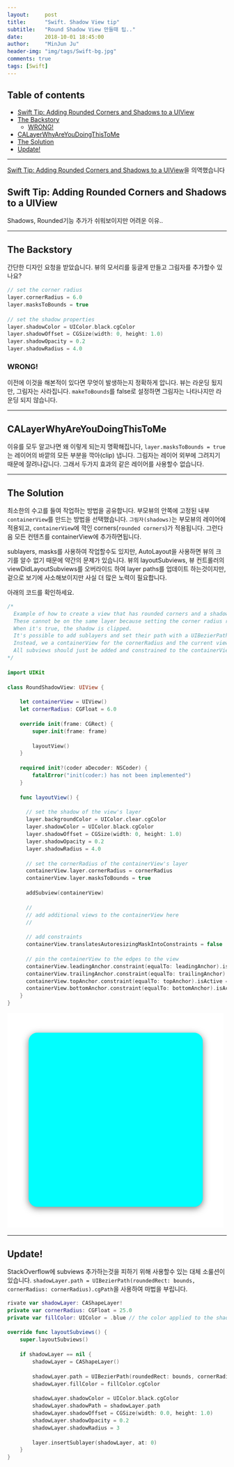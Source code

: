 ```yaml
---
layout:     post
title:      "Swift. Shadow View tip"
subtitle:   "Round Shadow View 만들때 팁.."
date:       2018-10-01 18:45:00
author:     "MinJun Ju"
header-img: "img/tags/Swift-bg.jpg"
comments: true 
tags: [Swift]
---
```


## Table of contents 

  - [<U>Swift Tip: Adding Rounded Corners and Shadows to a UIView</U>](#section-id-16)
  - [<U>The Backstory</U>](#section-id-22)
    - [<U>WRONG!</U>](#section-id-38)
  - [<U>CALayerWhyAreYouDoingThisToMe</U>](#section-id-44)
  - [<U>The Solution</U>](#section-id-50)
  - [<U>Update!</U>](#section-id-120)

---

[Swift Tip: Adding Rounded Corners and Shadows to a UIView](https://medium.com/bytes-of-bits/swift-tips-adding-rounded-corners-and-shadows-to-a-uiview-691f67b83e4a)을 의역했습니다

<div id='section-id-16'/>

## Swift Tip: Adding Rounded Corners and Shadows to a UIView

Shadows, Rounded기능 추가가 쉬워보이지만 어려운 이유..

---

<div id='section-id-22'/>

## The Backstory 

간단한 디자인 요청을 받았습니다. 뷰의 모서리를 둥글게 만들고 그림자를 추가할수 있나요?

```swift
// set the corner radius
layer.cornerRadius = 6.0
layer.masksToBounds = true

// set the shadow properties
layer.shadowColor = UIColor.black.cgColor
layer.shadowOffset = CGSize(width: 0, height: 1.0)
layer.shadowOpacity = 0.2
layer.shadowRadius = 4.0
```

<div id='section-id-38'/>

### WRONG! 

이전에 이것을 해본적이 있다면 무엇이 발생하는지 정확하게 압니다. 뷰는 라운딩 됬지만, 그림자는 사라집니다. `makeToBounds`를 false로 설정하면 그림자는 나타나지만 라운딩 되지 않습니다.

---

<div id='section-id-44'/>

## CALayerWhyAreYouDoingThisToMe

이유를 모두 알고나면 왜 이렇게 되는지 명확해집니다, `layer.masksToBounds = true`는 레이어의 바깥의 모든 부분을 깍아(clip) 냅니다. 그림자는 레이어 외부에 그려지기 때문에 잘려나갑니다. 그래서 두가지 효과의 같은 레이어를 사용할수 없습니다. 

---

<div id='section-id-50'/>

## The Solution

최소한의 수고를 들여 작업하는 방법을 공유합니다. 부모뷰의 안쪽에 고정된 내부 `containerView`를 만드는 방법을 선택했습니다. `그림자(shadows)`는 부모뷰의 레이어에 적용되고, `containerView`에 깍인 corners(`rounded corners`)가 적용됩니다. 그런다음 모든 컨텐츠를 containerView에 추가하면됩니다. 

sublayers, masks를 사용하여 작업할수도 있지만, AutoLayout을 사용하면 뷰의 크기를 알수 없기 때문에 약간의 문제가 있습니다. 뷰의 layoutSubviews, 뷰 컨트롤러의 viewDidLayoutSubviews를 오버라이드 하여 layer paths를 업데이트 하는것이지만, 겉으로 보기에 사소해보이지만 사실 더 많은 노력이 필요합니다. 

아래의 코드를 확인하세요. 

```swift
/* 
  Example of how to create a view that has rounded corners and a shadow.
  These cannot be on the same layer because setting the corner radius requires masksToBounds = true.
  When it's true, the shadow is clipped.
  It's possible to add sublayers and set their path with a UIBezierPath(roundedRect...), but this becomes difficult when using AutoLayout.
  Instead, we a containerView for the cornerRadius and the current view for the shadow.
  All subviews should just be added and constrained to the containerView
*/

import UIKit

class RoundShadowView: UIView {
  
    let containerView = UIView()
    let cornerRadius: CGFloat = 6.0
  
    override init(frame: CGRect) {
        super.init(frame: frame)

        layoutView()
    }

    required init?(coder aDecoder: NSCoder) {
        fatalError("init(coder:) has not been implemented")
    }

    func layoutView() {
      
      // set the shadow of the view's layer
      layer.backgroundColor = UIColor.clear.cgColor
      layer.shadowColor = UIColor.black.cgColor
      layer.shadowOffset = CGSize(width: 0, height: 1.0)
      layer.shadowOpacity = 0.2
      layer.shadowRadius = 4.0
        
      // set the cornerRadius of the containerView's layer
      containerView.layer.cornerRadius = cornerRadius
      containerView.layer.masksToBounds = true
      
      addSubview(containerView)
      
      //
      // add additional views to the containerView here
      //
      
      // add constraints
      containerView.translatesAutoresizingMaskIntoConstraints = false
      
      // pin the containerView to the edges to the view
      containerView.leadingAnchor.constraint(equalTo: leadingAnchor).isActive = true
      containerView.trailingAnchor.constraint(equalTo: trailingAnchor).isActive = true
      containerView.topAnchor.constraint(equalTo: topAnchor).isActive = true
      containerView.bottomAnchor.constraint(equalTo: bottomAnchor).isActive = true
    }
}
```

![](/img/posts/roundshadow.png)

---

<div id='section-id-120'/>

## Update!

StackOverflow에 subviews 추가하는것을 피하기 위해 사용할수 있는 대체 소룰션이 있습니다. `shadowLayer.path = UIBezierPath(roundedRect: bounds, cornerRadius: cornerRadius).cgPath`을 사용하여 마법을 부립니다.

```swift
rivate var shadowLayer: CAShapeLayer!
private var cornerRadius: CGFloat = 25.0
private var fillColor: UIColor = .blue // the color applied to the shadowLayer, rather than the view's backgroundColor
 
override func layoutSubviews() {
    super.layoutSubviews()

    if shadowLayer == nil {
        shadowLayer = CAShapeLayer()
      
        shadowLayer.path = UIBezierPath(roundedRect: bounds, cornerRadius: cornerRadius).cgPath
        shadowLayer.fillColor = fillColor.cgColor

        shadowLayer.shadowColor = UIColor.black.cgColor
        shadowLayer.shadowPath = shadowLayer.path
        shadowLayer.shadowOffset = CGSize(width: 0.0, height: 1.0)
        shadowLayer.shadowOpacity = 0.2
        shadowLayer.shadowRadius = 3

        layer.insertSublayer(shadowLayer, at: 0)
    }
}
```



